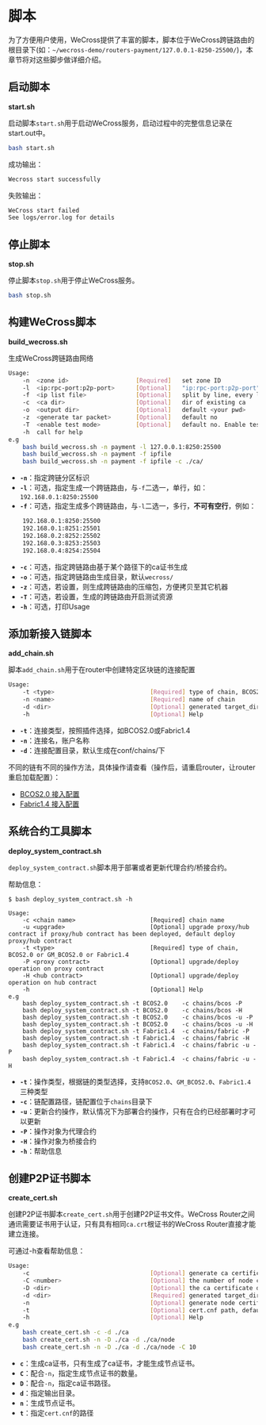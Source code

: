 # 脚本

为了方便用户使用，WeCross提供了丰富的脚本，脚本位于WeCross跨链路由的根目录下(如：`~/wecross-demo/routers-payment/127.0.0.1-8250-25500/`)，本章节将对这些脚步做详细介绍。

## 启动脚本

**start.sh**

启动脚本`start.sh`用于启动WeCross服务，启动过程中的完整信息记录在start.out中。

```bash
bash start.sh
```

成功输出：
```bash
Wecross start successfully
```

失败输出：
```bash
WeCross start failed 
See logs/error.log for details 
```

## 停止脚本

**stop.sh**

停止脚本`stop.sh`用于停止WeCross服务。

```bash
bash stop.sh
```

## 构建WeCross脚本

**build_wecross.sh**

生成WeCross跨链路由网络

```bash
Usage:
    -n  <zone id>                   [Required]   set zone ID
    -l  <ip:rpc-port:p2p-port>      [Optional]   "ip:rpc-port:p2p-port" e.g:"127.0.0.1:8250:25500"
    -f  <ip list file>              [Optional]   split by line, every line should be "ip:rpc-port:p2p-port". eg "127.0.0.1:8250:25500"
    -c  <ca dir>                    [Optional]   dir of existing ca
    -o  <output dir>                [Optional]   default <your pwd>
    -z  <generate tar packet>       [Optional]   default no
    -T  <enable test mode>          [Optional]   default no. Enable test resource.
    -h  call for help
e.g
    bash build_wecross.sh -n payment -l 127.0.0.1:8250:25500
    bash build_wecross.sh -n payment -f ipfile
    bash build_wecross.sh -n payment -f ipfile -c ./ca/
```

- **`-n`**：指定跨链分区标识
- **`-l`**：可选，指定生成一个跨链路由，与`-f`二选一，单行，如：`192.168.0.1:8250:25500`
- **`-f`**：可选，指定生成多个跨链路由，与`-l`二选一，多行，**不可有空行**，例如：

```bash
    192.168.0.1:8250:25500
    192.168.0.1:8251:25501
    192.168.0.2:8252:25502
    192.168.0.3:8253:25503
    192.168.0.4:8254:25504 
```

- **`-c`**：可选，指定跨链路由基于某个路径下的ca证书生成
- **`-o`**：可选，指定跨链路由生成目录，默认`wecross/`
- **`-z`**：可选，若设置，则生成跨链路由的压缩包，方便拷贝至其它机器
- **`-T`**：可选，若设置，生成的跨链路由开启测试资源
- **`-h`**：可选，打印Usage

## 添加新接入链脚本

**add_chain.sh**

脚本`add_chain.sh`用于在router中创建特定区块链的连接配置

```bash
Usage: 
    -t <type>                           [Required] type of chain, BCOS2.0 or GM_BCOS2.0 or Fabric1.4
    -n <name>                           [Required] name of chain
    -d <dir>                            [Optional] generated target_directory, default conf/stubs/
    -h                                  [Optional] Help
```

- **`-t`**：连接类型，按照插件选择，如BCOS2.0或Fabric1.4
- **`-n`**：连接名，账户名称
- **`-d`**：连接配置目录，默认生成在conf/chains/下

不同的链有不同的操作方法，具体操作请查看（操作后，请重启router，让router重启加载配置）：

- [BCOS2.0 接入配置](../stubs/bcos.md)
- [Fabric1.4 接入配置](../stubs/fabric.md)

## 系统合约工具脚本

**deploy_system_contract.sh**

`deploy_system_contract.sh`脚本用于部署或者更新代理合约/桥接合约。

帮助信息：

```shell
$ bash deploy_system_contract.sh -h

Usage:
    -c <chain name>                     [Required] chain name
    -u <upgrade>                        [Optional] upgrade proxy/hub contract if proxy/hub contract has been deployed, default deploy proxy/hub contract
    -t <type>                           [Required] type of chain, BCOS2.0 or GM_BCOS2.0 or Fabric1.4
    -P <proxy contract>                 [Optional] upgrade/deploy operation on proxy contract
    -H <hub contract>                   [Optional] upgrade/deploy operation on hub contract
    -h                                  [Optional] Help
e.g
    bash deploy_system_contract.sh -t BCOS2.0    -c chains/bcos -P
    bash deploy_system_contract.sh -t BCOS2.0    -c chains/bcos -H
    bash deploy_system_contract.sh -t BCOS2.0    -c chains/bcos -u -P
    bash deploy_system_contract.sh -t BCOS2.0    -c chains/bcos -u -H
    bash deploy_system_contract.sh -t Fabric1.4  -c chains/fabric -P
    bash deploy_system_contract.sh -t Fabric1.4  -c chains/fabric -H
    bash deploy_system_contract.sh -t Fabric1.4  -c chains/fabric -u -P
    bash deploy_system_contract.sh -t Fabric1.4  -c chains/fabric -u -H
```

- **`-t`**：操作类型，根据链的类型选择，支持`BCOS2.0`、`GM_BCOS2.0`、`Fabric1.4`三种类型
- **`-c`**：链配置路径，链配置位于`chains`目录下
- **`-u`**：更新合约操作，默认情况下为部署合约操作，只有在合约已经部署时才可以更新
- **`-P`**：操作对象为代理合约
- **`-H`**：操作对象为桥接合约
- **`-h`**：帮助信息

## 创建P2P证书脚本

**create_cert.sh**

创建P2P证书脚本`create_cert.sh`用于创建P2P证书文件。WeCross Router之间通讯需要证书用于认证，只有具有相同`ca.crt`根证书的WeCross Router直接才能建立连接。

可通过-h查看帮助信息：

```bash
Usage:
    -c                                  [Optional] generate ca certificate
    -C <number>                         [Optional] the number of node certificate generated, work with '-n' opt, default: 1
    -D <dir>                            [Optional] the ca certificate directory, work with '-n', default: './'
    -d <dir>                            [Required] generated target_directory
    -n                                  [Optional] generate node certificate
    -t                                  [Optional] cert.cnf path, default: cert.cnf
    -h                                  [Optional] Help
e.g
    bash create_cert.sh -c -d ./ca
    bash create_cert.sh -n -D ./ca -d ./ca/node
    bash create_cert.sh -n -D ./ca -d ./ca/node -C 10
```

- **`c`**：生成ca证书，只有生成了ca证书，才能生成节点证书。
- **`C`**：配合`-n`，指定生成节点证书的数量。
- **`D`**：配合`-n`，指定ca证书路径。
- **`d`**：指定输出目录。
- **`n`**：生成节点证书。
- **`t`**：指定`cert.cnf`的路径
